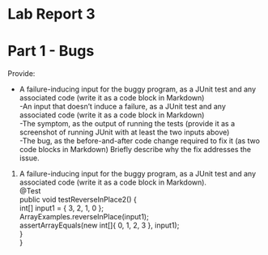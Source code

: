 # Lab Report 3  
# Part 1 - Bugs  
Provide:  
- A failure-inducing input for the buggy program, as a JUnit test and any associated code (write it as a code block in Markdown)  
-An input that doesnʼt induce a failure, as a JUnit test and any associated code (write it as a code block in Markdown)  
-The symptom, as the output of running the tests (provide it as a screenshot of running JUnit with at least the two inputs above)  
-The bug, as the before-and-after code change required to fix it (as two code blocks in Markdown) Briefly describe why the fix addresses the issue.  
1. A failure-inducing input for the buggy program, as a JUnit test and any associated code (write it as a code block in Markdown).  
   @Test  
    public void testReverseInPlace2() {  
        int[] input1 = { 3, 2, 1, 0 };  
        ArrayExamples.reverseInPlace(input1);  
        assertArrayEquals(new int[]{ 0, 1, 2, 3 }, input1);  
    }  
}  
